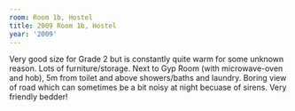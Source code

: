 ```yaml
---
room: Room 1b, Hostel
title: 2009 Room 1b, Hostel
year: '2009'
---
```


Very good size for Grade 2 but is constantly quite warm for some unknown reason. Lots of furniture/storage. Next to Gyp Room (with microwave-oven and hob), 5m from toilet and above showers/baths and laundry. Boring view of road which can sometimes be a bit noisy at night becuase of sirens. Very friendly bedder!